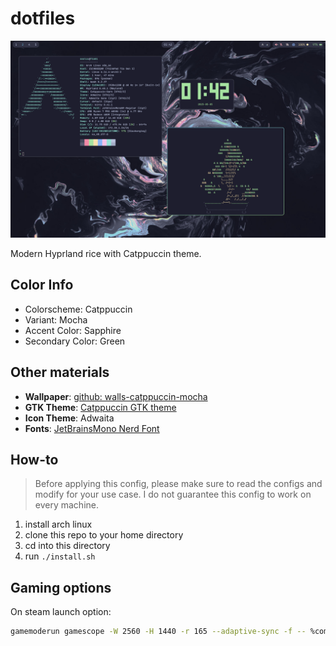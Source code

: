 # dotfiles

![A screenshot of my rice](./screenshot.png)

Modern Hyprland rice with Catppuccin theme.

## Color Info

- Colorscheme: Catppuccin
- Variant: Mocha
- Accent Color: Sapphire
- Secondary Color: Green

## Other materials

- **Wallpaper**: [github: walls-catppuccin-mocha](https://github.com/orangci/walls-catppuccin-mocha/blob/master/abstract-swirls.jpg)
- **GTK Theme**: [Catppuccin GTK theme](https://github.com/Fausto-Korpsvart/Catppuccin-GTK-Theme)
- **Icon Theme**: Adwaita
- **Fonts**: [JetBrainsMono Nerd Font](https://www.nerdfonts.com/font-downloads)

## How-to

> Before applying this config, please make sure to read the configs and modify for your use case. I do not guarantee this config to work on every machine.

1. install arch linux
2. clone this repo to your home directory
3. cd into this directory
4. run `./install.sh`

## Gaming options

On steam launch option:

```bash
gamemoderun gamescope -W 2560 -H 1440 -r 165 --adaptive-sync -f -- %command%
```
